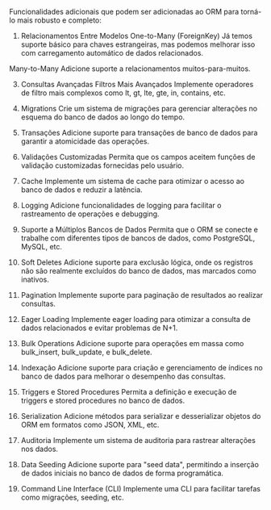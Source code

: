 Funcionalidades adicionais que podem ser adicionadas ao ORM para torná-lo mais robusto e completo:

1. Relacionamentos Entre Modelos
One-to-Many (ForeignKey)
Já temos suporte básico para chaves estrangeiras, mas podemos melhorar isso com carregamento automático de dados relacionados.

Many-to-Many
Adicione suporte a relacionamentos muitos-para-muitos.

3. Consultas Avançadas
Filtros Mais Avançados
Implemente operadores de filtro mais complexos como lt, gt, lte, gte, in, contains, etc.

4. Migrations
Crie um sistema de migrações para gerenciar alterações no esquema do banco de dados ao longo do tempo.

5. Transações
Adicione suporte para transações de banco de dados para garantir a atomicidade das operações.

6. Validações Customizadas
Permita que os campos aceitem funções de validação customizadas fornecidas pelo usuário.

7. Cache
Implemente um sistema de cache para otimizar o acesso ao banco de dados e reduzir a latência.

8. Logging
Adicione funcionalidades de logging para facilitar o rastreamento de operações e debugging.

9. Suporte a Múltiplos Bancos de Dados
Permita que o ORM se conecte e trabalhe com diferentes tipos de bancos de dados, como PostgreSQL, MySQL, etc.

10. Soft Deletes
Adicione suporte para exclusão lógica, onde os registros não são realmente excluídos do banco de dados, mas marcados como inativos.

11. Pagination
Implemente suporte para paginação de resultados ao realizar consultas.

12. Eager Loading
Implemente eager loading para otimizar a consulta de dados relacionados e evitar problemas de N+1.

13. Bulk Operations
Adicione suporte para operações em massa como bulk_insert, bulk_update, e bulk_delete.

14. Indexação
Adicione suporte para criação e gerenciamento de índices no banco de dados para melhorar o desempenho das consultas.

15. Triggers e Stored Procedures
Permita a definição e execução de triggers e stored procedures no banco de dados.

16. Serialization
Adicione métodos para serializar e desserializar objetos do ORM em formatos como JSON, XML, etc.

17. Auditoria
Implemente um sistema de auditoria para rastrear alterações nos dados.

18. Data Seeding
Adicione suporte para "seed data", permitindo a inserção de dados iniciais no banco de dados de forma programática.

19. Command Line Interface (CLI)
Implemente uma CLI para facilitar tarefas como migrações, seeding, etc.
